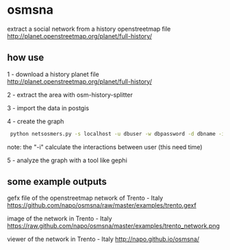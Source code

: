# osmsna
extract a social network from a history openstreetmap file
http://planet.openstreetmap.org/planet/full-history/

## how use
1 - download a history planet file
http://planet.openstreetmap.org/planet/full-history/

2 - extract the area with osm-history-splitter

3 - import the data in postgis

4 - create the graph
```bash
 python netsosmers.py -s localhost -u dbuser -w dbpassword -d dbname -i -o graphfile -g gexf
```
 note: the "-i" calculate the interactions between user (this need time)

5 - analyze the graph with a tool like gephi

## some example outputs
gefx file of the openstreetmap network of Trento - Italy
https://github.com/napo/osmsna/raw/master/examples/trento.gexf

image of the network in Trento - Italy
https://raw.github.com/napo/osmsna/master/examples/trento_network.png

viewer of the network in Trento - Italy
http://napo.github.io/osmsna/

